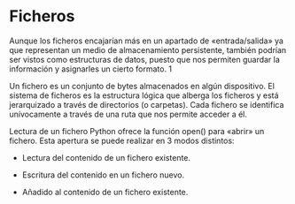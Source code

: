 # Ficheros

Aunque los ficheros encajarían más en un apartado de «entrada/salida» ya que representan un medio de almacenamiento persistente, también podrían ser vistos como estructuras de datos, puesto que nos permiten guardar la información y asignarles un cierto formato. 1

Un fichero es un conjunto de bytes almacenados en algún dispositivo. El sistema de ficheros es la estructura lógica que alberga los ficheros y está jerarquizado a través de directorios (o carpetas). Cada fichero se identifica unívocamente a través de una ruta que nos permite acceder a él.

Lectura de un fichero
Python ofrece la función open() para «abrir» un fichero. Esta apertura se puede realizar en 3 modos distintos:

- Lectura del contenido de un fichero existente.

- Escritura del contenido en un fichero nuevo.

- Añadido al contenido de un fichero existente.
